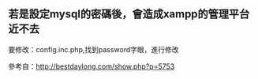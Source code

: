 




## 若是設定mysql的密碼後，會造成xampp的管理平台近不去
要修改：config.inc.php,找到password字眼，進行修改

參考自：http://bestdaylong.com/show.php?p=5753